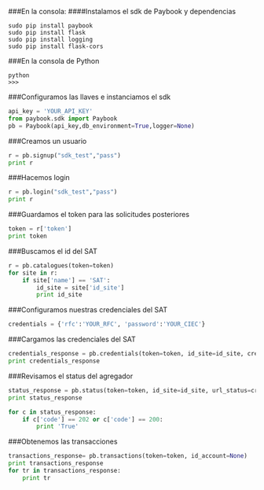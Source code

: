 ###En la consola:
####Instalamos el sdk de Paybook y dependencias
```
sudo pip install paybook
sudo pip install flask
sudo pip install logging
sudo pip install flask-cors
```

###En la consola de Python
```
python
>>>
```

###Configuramos las llaves e instanciamos el sdk
```python
api_key = 'YOUR_API_KEY'  
from paybook.sdk import Paybook  
pb = Paybook(api_key,db_environment=True,logger=None)
```

###Creamos un usuario
```python
r = pb.signup("sdk_test","pass")
print r  
```

###Hacemos login
```python
r = pb.login("sdk_test","pass")
print r  
```

###Guardamos el token para las solicitudes posteriores
```python
token = r['token']
print token
```

###Buscamos el id del SAT
```python
r = pb.catalogues(token=token)  
for site in r:  
    if site['name'] == 'SAT':  
        id_site = site['id_site']
        print id_site
```
###Configuramos nuestras credenciales del SAT
```python
credentials = {'rfc':'YOUR_RFC', 'password':'YOUR_CIEC'}
```

###Cargamos las credenciales del SAT
```python
credentials_response = pb.credentials(token=token, id_site=id_site, credentials=credentials)
print credentials_response
```

###Revisamos el status del agregador
```python  
status_response = pb.status(token=token, id_site=id_site, url_status=credentials_response['status']) 
print status_response 
```

```python
for c in status_response:
    if c['code'] == 202 or c['code'] == 200:
        print 'True'
```

###Obtenemos las transacciones
```python
transactions_response= pb.transactions(token=token, id_account=None)
print transactions_response
for tr in transactions_response:
    print tr
```
